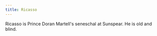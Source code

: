 ```yaml
---
title: Ricasso
---
```


Ricasso is Prince Doran Martell's seneschal at Sunspear. He is old and blind.


